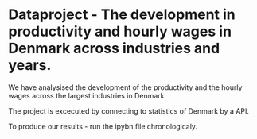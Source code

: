 # Dataproject - The development in productivity and hourly wages in Denmark across industries and years. 

We have analysised the development of the productivity and the hourly wages across the largest industries in Denmark. 

The project is excecuted by connecting to statistics of Denmark by a API. 

To produce our results - run the ipybn.file chronologicaly.
